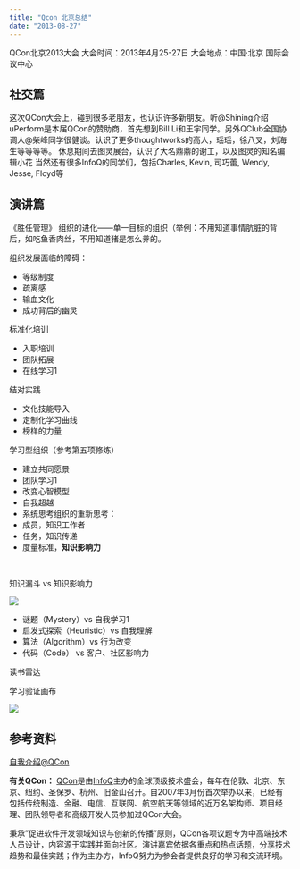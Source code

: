 ```yaml
---
title: "Qcon 北京总结"
date: "2013-08-27"
---
```


QCon北京2013大会 大会时间：2013年4月25-27日 大会地点：中国·北京 国际会议中心

## 社交篇

这次QCon大会上，碰到很多老朋友，也认识许多新朋友。听@Shining介绍uPerform是本届QCon的赞助商，首先想到Bill Li和王宇同学。另外QClub全国协调人@柴峰同学很健谈。认识了更多thoughtworks的高人，瑶瑶，徐八叉，刘海生等等等等。 休息期间去图灵展台，认识了大名鼎鼎的谢工，以及图灵的知名编辑小花 当然还有很多InfoQ的同学们，包括Charles, Kevin, 司巧蕾, Wendy, Jesse, Floyd等

## 演讲篇

《胜任管理》 组织的进化——单一目标的组织（举例：不用知道事情肮脏的背后，如吃鱼香肉丝，不用知道猪是怎么养的。

组织发展面临的障碍：

- 等级制度
- 疏离感
- 输血文化
- 成功背后的幽灵

标准化培训

- 入职培训
- 团队拓展
- 在线学习1

结对实践

- 文化技能导入
- 定制化学习曲线
- 榜样的力量

学习型组织（参考第五项修炼）

- 建立共同愿景
- 团队学习1
- 改变心智模型
- 自我超越
- 系统思考组织的重新思考：
- 成员，知识工作者
- 任务，知识传递
- 度量标准，**知识影响力**

 

知识漏斗 vs 知识影响力

![](http://bobjiang.github.io/images/knowledge_impact.jpg)

- 谜题（Mystery）vs 自我学习1
- 启发式探索（Heuristic）vs 自我理解
- 算法（Algorithm）vs 行为改变
- 代码（Code） vs 客户、社区影响力

读书雷达

学习验证画布

![](http://bobjiang.github.io/images/learning_canvas.jpg)

## 参考资料

[自我介绍@QCon](http://www.qconbeijing.com/speaker.php?id=206)

**有关QCon：** [QCon](http://www.qconbeijing.com/)是由[InfoQ](http://www.infoq.com/cn/)主办的全球顶级技术盛会，每年在伦敦、北京、东京、纽约、圣保罗、杭州、旧金山召开。自2007年3月份首次举办以来，已经有包括传统制造、金融、电信、互联网、航空航天等领域的近万名架构师、项目经理、团队领导者和高级开发人员参加过QCon大会。

秉承”促进软件开发领域知识与创新的传播”原则，QCon各项议题专为中高端技术人员设计，内容源于实践并面向社区。演讲嘉宾依据各重点和热点话题，分享技术趋势和最佳实践；作为主办方，InfoQ努力为参会者提供良好的学习和交流环境。
